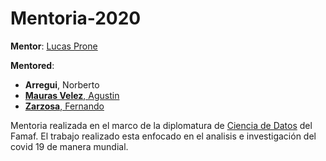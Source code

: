 # Mentoria-2020

__Mentor__: [Lucas Prone](https://github.com/lprone)

__Mentored__: 
* __Arregui__, Norberto
* [__Mauras Velez__, Agustin](https://github.com/AgusVelez5)
* [__Zarzosa__, Fernando](https://github.com/zarfer007)

Mentoria realizada en el marco de la diplomatura de [Ciencia de Datos](http://diplodatos.famaf.unc.edu.ar/) del Famaf. El trabajo realizado esta enfocado en el analisis e investigación del covid 19 de manera mundial. 


